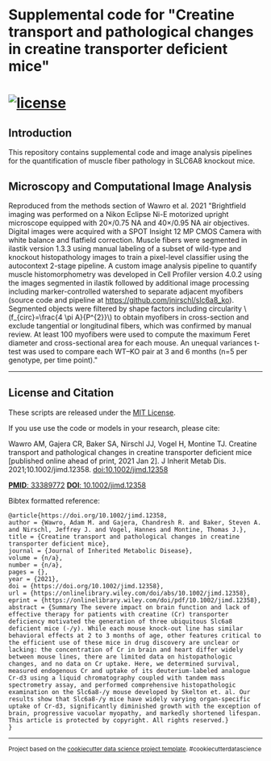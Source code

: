 # Supplemental code for "Creatine transport and pathological changes in creatine transporter deficient mice"

[![license](https://img.shields.io/github/license/mashape/apistatus.svg?maxAge=2592000)](./LICENSE)
==============================

## Introduction
This repository contains supplemental code and image analysis pipelines for the quantification of muscle fiber pathology in SLC6A8 knockout mice.

## Microscopy and Computational Image Analysis
Reproduced from the methods section of Wawro et al. 2021
"Brightfield imaging was performed on a Nikon Eclipse Ni-E motorized upright microscope equipped with 20×/0.75 NA and 40×/0.95 NA air objectives. Digital images were acquired with a SPOT Insight 12 MP CMOS Camera with white balance and flatfield correction. Muscle fibers were segmented in ilastik version 1.3.3 using manual labeling of a subset of wild-type and knockout histopathology images to train a pixel-level classifier using the autocontext 2-stage pipeline. A custom image analysis pipeline to quantify muscle histomorphometry was developed in Cell Profiler version 4.0.2  using the images segmented in ilastik followed by additional image processing including marker-controlled watershed to separate adjacent myofibers (source code and pipeline at https://github.com/jnirschl/slc6a8_ko). Segmented objects were  filtered by shape factors including circularity \\(f_{circ}=\frac{4 \pi A}{P^{2}}\\) to obtain myofibers in cross-section and exclude tangential or longitudinal fibers, which was confirmed by manual review. At least 100 myofibers were used to compute the maximum Feret diameter and cross-sectional area for each mouse. An unequal variances t-test was used to compare each WT–KO pair at 3 and 6 months (n=5 per genotype, per time point)."


------------------
## License and Citation
These scripts are released under the [MIT License](https://opensource.org/licenses/MIT).

If you use use the code or models in your research, please cite:

Wawro AM, Gajera CR, Baker SA, Nirschl JJ, Vogel H, Montine TJ. Creatine transport and pathological changes in creatine transporter deficient mice [published online ahead of print, 2021 Jan 2]. J Inherit Metab Dis. 2021;10.1002/jimd.12358. [doi:10.1002/jimd.12358](https://doi.org/10.1002/jimd.12358)

[**PMID**: 33389772](https://pubmed.ncbi.nlm.nih.gov/33389772/)
[**DOI**: 10.1002/jimd.12358](https://doi.org/10.1002/jimd.12358)

Bibtex formatted reference:
```text
@article{https://doi.org/10.1002/jimd.12358,
author = {Wawro, Adam M. and Gajera, Chandresh R. and Baker, Steven A. and Nirschl, Jeffrey J. and Vogel, Hannes and Montine, Thomas J.},
title = {Creatine transport and pathological changes in creatine transporter deficient mice},
journal = {Journal of Inherited Metabolic Disease},
volume = {n/a},
number = {n/a},
pages = {},
year = {2021},
doi = {https://doi.org/10.1002/jimd.12358},
url = {https://onlinelibrary.wiley.com/doi/abs/10.1002/jimd.12358},
eprint = {https://onlinelibrary.wiley.com/doi/pdf/10.1002/jimd.12358},
abstract = {Summary The severe impact on brain function and lack of effective therapy for patients with creatine (Cr) transporter deficiency motivated the generation of three ubiquitous Slc6a8 deficient mice (-/y). While each mouse knock-out line has similar behavioral effects at 2 to 3 months of age, other features critical to the efficient use of these mice in drug discovery are unclear or lacking: the concentration of Cr in brain and heart differ widely between mouse lines, there are limited data on histopathologic changes, and no data on Cr uptake. Here, we determined survival, measured endogenous Cr and uptake of its deuterium-labeled analogue Cr-d3 using a liquid chromatography coupled with tandem mass spectrometry assay, and performed comprehensive histopathologic examination on the Slc6a8-/y mouse developed by Skelton et. al. Our results show that Slc6a8-/y mice have widely varying organ-specific uptake of Cr-d3, significantly diminished growth with the exception of brain, progressive vacuolar myopathy, and markedly shortened lifespan. This article is protected by copyright. All rights reserved.}
}
```

--------

<p><small>Project based on the <a target="_blank" href="https://drivendata.github.io/cookiecutter-data-science/">cookiecutter data science project template</a>. #cookiecutterdatascience</small></p>

